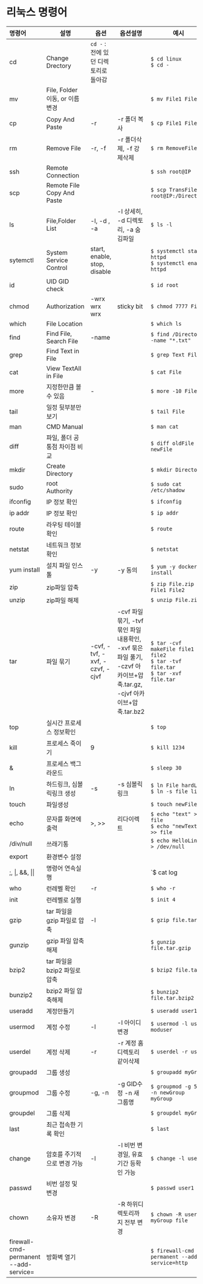 # 리눅스 명령어



| 명령어                                | 설명                          | 옵션                           | 옵션설명                                                     | 예시                                                         |
| :------------------------------------ | ----------------------------- | ------------------------------ | ------------------------------------------------------------ | ------------------------------------------------------------ |
| cd                                    | Change Drectory               |`cd -` : 전에 있던 디렉토리로 돌아감                          |                                                              | `$ cd linux`<br>`$ cd -`                                                 |
| mv                                    | File, Folder 이동, or 이름 변경             |                                |                                                              | `$ mv File1 File2`                                           |
| cp                                    | Copy And Paste                | -r                             | -r 폴더 복사                                                 | `$ cp File1 File2 `                                          |
| rm                                    | Remove File                   | -r, -f                         | -r 폴더삭제, -f  강제삭제                                    | `$ rm RemoveFile`                                            |
| ssh                                   | Remote Connection             |                                |                                                              | `$ ssh root@IP`                                              |
| scp                                   | Remote File Copy And Paste    |                                |                                                              | `$ scp TransFile root@IP:/Directory `                        |
| ls                                    | File,Folder List              | -l, -d , -a                    | -l 상세히, -d 디렉토리, -a 숨김파일                          | `$ ls -l`                                                    |
| sytemctl                              | System Service Control        | start, enable, stop, disable   |                                                              | `$ systemctl start httpd`<br />`$ systemctl enable httpd`    |
| id                                    | UID GID check                 |                                |                                                              | `$ id root`                                                  |
| chmod                                 | Authorization                 | -wrx wrx wrx                   | sticky bit                                                   | `$ chmod 7777 File`                                          |
| which                                 | File Location                 |                                |                                                              | `$ which ls`                                                 |
| find                                  | Find File, Search File        | -name                          |                                                              | `$ find /Directory -name "*.txt"`                            |
| grep                                  | Find Text in File             |                                |                                                              | `$ grep Text File`                                           |
| cat                                   | View TextAll in File          |                                |                                                              | `$ cat File`                                                 |
| more                                  | 지정한만큼 볼 수 있음         | -                              |                                                              | `$ more -10 File`                                            |
| tail                                  | 일정 뒷부분만 보기            |                                |                                                              | `$ tail File`                                                |
| man                                   | CMD Manual                    |                                |                                                              | `$ man cat`                                                  |
| diff                                  | 파일, 폴더 공통점 차이점 비교 |                                |                                                              | `$ diff oldFile newFile`                                     |
| mkdir                                 | Create Directory              |                                |                                                              | `$ mkdir Directory`                                          |
| sudo                                  | root Authority                |                                |                                                              | `$ sudo cat /etc/shadow`                                     |
| ifconfig                              | IP 정보 확인                  |                                |                                                              | `$ ifconfig`                                                 |
| ip addr                               | IP 정보 확인                  |                                |                                                              | `$ ip addr`                                                  |
| route                                 | 라우팅 테이블 확인            |                                |                                                              | `$ route`                                                    |
| netstat                               | 네트워크 정보 확인            |                                |                                                              | `$ netstat`                                                  |
| yum install                           | 설치 파일 인스톨              | -y                             | -y 동의                                                      | `$ yum -y docker-ce install`                                 |
| zip                                   | zip파일 압축                  |                                |                                                              | `$ zip File.zip File1 File2`                                 |
| unzip                                 | zip파일 해제                  |                                |                                                              | `$ unzip File.zip`                                           |
| tar                                   | 파일 묶기                     | -cvf, -tvf, -xvf, -czvf, -cjvf | -cvf 파일묶기, -tvf 묶인 파일내용확인, -xvf 묶은 파일 풀기, -czvf 아카이브+압축.tar.gz, -cjvf 아카이브+압축.tar.bz2 | `$ tar -cvf makeFile file1 file2`<br />`$ tar -tvf file.tar`<br />`$ tar -xvf file.tar` |
| top                                   | 실시간 프로세스 정보확인      |                                |                                                              | `$ top`                                                      |
| kill                                  | 프로세스 죽이기               | 9                              |                                                              | `$ kill 1234`                                                |
| &                                     | 프로세스 백그라운드           |                                |                                                              | `$ sleep 30`<br />                                           |
| ln                                    | 하드링크, 심볼릭링크 생성     | -s                             | -s 심볼릭 링크                                               | `$ ln File hardLink`<br />`$ ln -s file link`                |
| touch                                 | 파일생성                      |                                |                                                              | `$ touch newFile`                                            |
| echo                                  | 문자를 화면에 출력            | >, >>                          | 리다이렉트                                                   | `$ echo "text" > file`<br />`$ echo "newText" >> file`       |
| /div/null                             | 쓰래기통                      |                                |                                                              | `$ echo HelloLinux > /dev/null`                              |
| export                                | 환경변수 설정                 |                                |                                                              |                                                              |
| ;, \|, &&, \|\|                       | 명령어 연속실행               |                                |                                                              | `$ cat log | grep test`<br />`$mv file1 file2 ;  `           |
| who                                   | 런레벨 확인                   | -r                             |                                                              | `$ who -r`                                                   |
| init                                  | 런레벨로 실행                 |                                |                                                              | `$ init 4`                                                   |
| gzip                                  | tar 파일을 gzip 파일로 압축   | -l                             |                                                              | `$ gzip file.tar`                                            |
| gunzip                                | gzip 파일 압축해제            |                                |                                                              | `$ gunzip file.tar.gzip`                                     |
| bzip2                                 | tar 파일을 bzip2 파일로 압축  |                                |                                                              | `$ bzip2 file.tar`                                           |
| bunzip2                               | bzip2 파일 압축해제           |                                |                                                              | `$ bunzip2 file.tar.bzip2`                                   |
| useradd                               | 계정만들기                    |                                |                                                              | `$ useradd user1`                                            |
| usermod                               | 계정 수정                     | -l                             | -l 아이디 변경                                               | `$ usermod -l user1 moduser `                                |
| userdel                               | 계정 삭제                     | -r                             | -r 계정 홈디렉토리 같이삭제                                  | `$ userdel -r user1`                                         |
| groupadd                              | 그룹 생성                     |                                |                                                              | `$ groupadd myGroup`                                         |
| groupmod                              | 그룹 수정                     | -g, -n                         | -g GID수정 -n 새그룹명                                       | `$ groupmod -g 510 -n newGroup myGroup `                     |
| groupdel                              | 그룹 삭제                     |                                |                                                              | `$ groupdel myGroup`                                         |
| last                                  | 최근 접속한 기록 확인         |                                |                                                              | `$ last`                                                     |
| change                                | 암호를 주기적으로 변경 가능   | -l                             | -l 비번 변경일, 유효기간 등확인 가능                         | `$ change -l user1`                                          |
| passwd                                | 비번 설정 및 변경             |                                |                                                              | `$ passwd user1`                                             |
| chown                                 | 소유자 변경                   | -R                             | -R 하위디렉토리까지 전부 변경                                | `$ chown -R user1 myGroup file`                              |
| firewall-cmd-permanent --add-service= | 방화벽 열기                   |                                |                                                              | `$ firewall-cmd --permanent --add-service=http`              |









